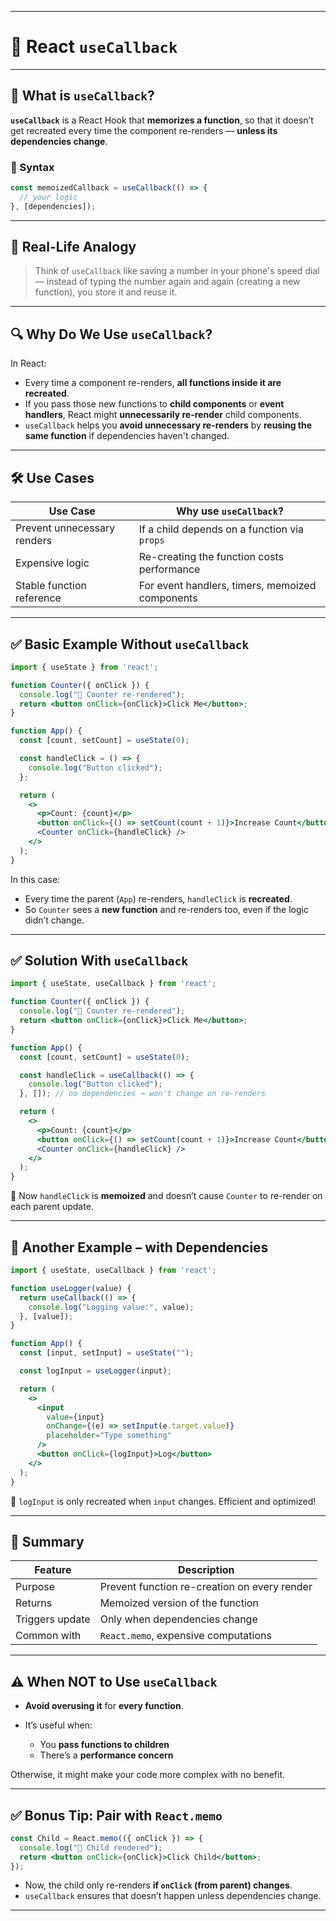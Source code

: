 
---

# 📘 React `useCallback`

---

## 🔹 What is `useCallback`?

**`useCallback`** is a React Hook that **memorizes a function**, so that it doesn’t get recreated every time the component re-renders — **unless its dependencies change**.

### 🔧 Syntax

```jsx
const memoizedCallback = useCallback(() => {
  // your logic
}, [dependencies]);
```

---

## 🧠 Real-Life Analogy

> Think of `useCallback` like saving a number in your phone's speed dial —
> instead of typing the number again and again (creating a new function),
> you store it and reuse it.

---

## 🔍 Why Do We Use `useCallback`?

In React:

* Every time a component re-renders, **all functions inside it are recreated**.
* If you pass those new functions to **child components** or **event handlers**, React might **unnecessarily re-render** child components.
* `useCallback` helps you **avoid unnecessary re-renders** by **reusing the same function** if dependencies haven't changed.

---

## 🛠️ Use Cases

| Use Case                    | Why use `useCallback`?                          |
| --------------------------- | ----------------------------------------------- |
| Prevent unnecessary renders | If a child depends on a function via `props`    |
| Expensive logic             | Re-creating the function costs performance      |
| Stable function reference   | For event handlers, timers, memoized components |

---

## ✅ Basic Example Without `useCallback`

```jsx
import { useState } from 'react';

function Counter({ onClick }) {
  console.log("🔁 Counter re-rendered");
  return <button onClick={onClick}>Click Me</button>;
}

function App() {
  const [count, setCount] = useState(0);

  const handleClick = () => {
    console.log("Button clicked");
  };

  return (
    <>
      <p>Count: {count}</p>
      <button onClick={() => setCount(count + 1)}>Increase Count</button>
      <Counter onClick={handleClick} />
    </>
  );
}
```

In this case:

* Every time the parent (`App`) re-renders, `handleClick` is **recreated**.
* So `Counter` sees a **new function** and re-renders too, even if the logic didn’t change.

---

## ✅ Solution With `useCallback`

```jsx
import { useState, useCallback } from 'react';

function Counter({ onClick }) {
  console.log("🔁 Counter re-rendered");
  return <button onClick={onClick}>Click Me</button>;
}

function App() {
  const [count, setCount] = useState(0);

  const handleClick = useCallback(() => {
    console.log("Button clicked");
  }, []); // no dependencies → won't change on re-renders

  return (
    <>
      <p>Count: {count}</p>
      <button onClick={() => setCount(count + 1)}>Increase Count</button>
      <Counter onClick={handleClick} />
    </>
  );
}
```

📌 Now `handleClick` is **memoized** and doesn’t cause `Counter` to re-render on each parent update.

---

## 🧪 Another Example – with Dependencies

```jsx
import { useState, useCallback } from 'react';

function useLogger(value) {
  return useCallback(() => {
    console.log("Logging value:", value);
  }, [value]);
}

function App() {
  const [input, setInput] = useState("");

  const logInput = useLogger(input);

  return (
    <>
      <input
        value={input}
        onChange={(e) => setInput(e.target.value)}
        placeholder="Type something"
      />
      <button onClick={logInput}>Log</button>
    </>
  );
}
```

📌 `logInput` is only recreated when `input` changes. Efficient and optimized!

---

## 🧠 Summary

| Feature         | Description                                  |
| --------------- | -------------------------------------------- |
| Purpose         | Prevent function re-creation on every render |
| Returns         | Memoized version of the function             |
| Triggers update | Only when dependencies change                |
| Common with     | `React.memo`, expensive computations         |

---

## ⚠️ When NOT to Use `useCallback`

* **Avoid overusing it** for **every function**.
* It’s useful when:

  * You **pass functions to children**
  * There’s a **performance concern**

Otherwise, it might make your code more complex with no benefit.

---

## ✅ Bonus Tip: Pair with `React.memo`

```jsx
const Child = React.memo(({ onClick }) => {
  console.log("🔁 Child rendered");
  return <button onClick={onClick}>Click Child</button>;
});
```

* Now, the child only re-renders **if `onClick` (from parent) changes**.
* `useCallback` ensures that doesn’t happen unless dependencies change.

---
